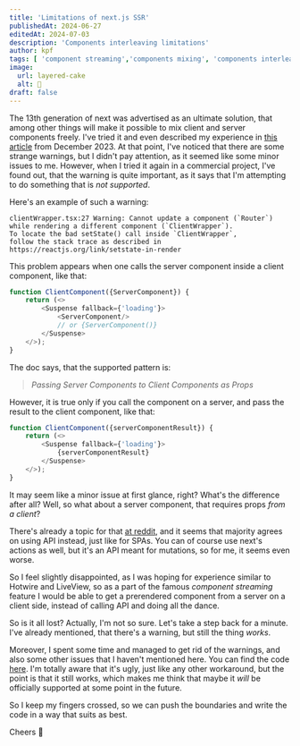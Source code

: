 ```yaml
---
title: 'Limitations of next.js SSR'
publishedAt: 2024-06-27
editedAt: 2024-07-03
description: 'Components interleaving limitations'
author: kpf
tags: [ 'component streaming','components mixing', 'components interleaving', 'ssr', 'server side rendering', 'next.js', 'next', 'react', 'client side rendering' ]
image:
  url: layered-cake
  alt: 🍰
draft: false
---
```



The 13th generation of next was advertised as an ultimate solution,
that among other things will make it possible to mix client and server components freely.
I've tried it and even described my experience in
[this article](../../../blog/ssr-strikes-back/) from December 2023.
At that point, I've noticed that there are some strange warnings,
but I didn't pay attention, as it seemed like some minor issues to me.
However, when I tried it again in a commercial project,
I've found out, that the warning is quite important,
as it says that I'm attempting to do something that is *not supported*.

Here's an example of such a warning:

```text
clientWrapper.tsx:27 Warning: Cannot update a component (`Router`) while rendering a different component (`ClientWrapper`).
To locate the bad setState() call inside `ClientWrapper`, 
follow the stack trace as described in https://reactjs.org/link/setstate-in-render
```

This problem appears when one calls the server component inside a client component, like that:

```js
function ClientComponent({ServerComponent}) {
    return (<>
        <Suspense fallback={'loading'}>
            <ServerComponent/>
            // or {ServerComponent()}
        </Suspense>
    </>);
}
```

The doc says, that the supported pattern is:
> _Passing Server Components to Client Components as Props_

However, it is true only if you call the component on a server,
and pass the result to the client component, like that:

```js
function ClientComponent({serverComponentResult}) {
    return (<>
        <Suspense fallback={'loading'}>
            {serverComponentResult}
        </Suspense>
    </>);
}
```

It may seem like a minor issue at first glance, right?
What's the difference after all?
Well, so what about a server component, that requires props *from a client*?

There's already a topic for that
[at reddit](https://www.reddit.com/r/nextjs/comments/18qdk4s/how_to_pass_props_from_client_component_to_server/),
and it seems that majority agrees on using API instead, just like for SPAs.
You can of course use next's actions as well,
but it's an API meant for mutations, so for me, it seems even worse.

So I feel slightly disappointed,
as I was hoping for experience similar to Hotwire and LiveView,
so as a part of the famous *component streaming* feature
I would be able to get a prerendered component from a server on a client side,
instead of calling API and doing all the dance.

So is it all lost?
Actually, I'm not so sure.
Let's take a step back for a minute.
I've already mentioned, that there's a warning, but still the thing *works*.

Moreover, I spent some time and managed to get rid of the warnings,
and also some other issues that I haven't mentioned here.
You can find the code [here](https://github.com/frankiewiczkamil/next-exercises/blob/main/app/clientWrapper.tsx).
I'm totally aware that it's ugly, just like any other workaround, but the point is that it still works,
which makes me think that maybe it *will* be officially supported at some point in the future.

So I keep my fingers crossed,
so we can push the boundaries and write the code in a way that suits as best.

Cheers 🖖
